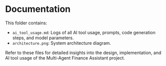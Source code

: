 # Documentation

This folder contains:
- `ai_tool_usage.md`: Logs of all AI tool usage, prompts, code generation steps, and model parameters.
- `architecture.png`: System architecture diagram.

Refer to these files for detailed insights into the design, implementation, and AI tool usage of the Multi-Agent Finance Assistant project. 